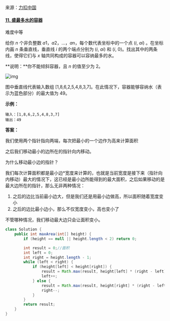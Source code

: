 来源：[力扣中国](https://leetcode-cn.com/)

#### [11. 盛最多水的容器](https://leetcode-cn.com/problems/container-with-most-water/)

难度中等

给你 *n* 个非负整数 *a*1，*a*2，...，*a*n，每个数代表坐标中的一个点 (*i*, *ai*) 。在坐标内画 *n* 条垂直线，垂直线 *i* 的两个端点分别为 (*i*, *ai*) 和 (*i*, 0)。找出其中的两条线，使得它们与 *x* 轴共同构成的容器可以容纳最多的水。

**说明：**你不能倾斜容器，且 *n* 的值至少为 2。

 

![img](https://aliyun-lc-upload.oss-cn-hangzhou.aliyuncs.com/aliyun-lc-upload/uploads/2018/07/25/question_11.jpg)

图中垂直线代表输入数组 [1,8,6,2,5,4,8,3,7]。在此情况下，容器能够容纳水（表示为蓝色部分）的最大值为 49。

 

**示例：**

```
输入：[1,8,6,2,5,4,8,3,7]
输出：49
```



**答案：**

我们使用两个指针指向两端，每次把最小的一个边作为高来计算面积

之后我们移动最小的边所在的指针向内移动。



为什么移动最小边的指针？

我们每次计算面积都是最小边*宽度来计算的，也就是当前宽度是接下来（指针向内移动）最大的情况下，这已经是最小边所能得到的最大面积，之后如果移动的是最大边所在的指针，那么无非两种情况：

1. 之后的边比当前最小边大，但是我们还是用最小边做高，所以面积随着宽度变小
2. 之后的边比最小边小，那么不仅宽度变小，高也变小了

不管哪种情况，我们移动最大边只会让面积变小。

```java
class Solution {
    public int maxArea(int[] height) {
        if (height == null || height.length < 2) return 0;

        int result = 0;//面积
        int left = 0;
        int right = height.length - 1;
        while (left < right) {
            if (height[left] < height[right]) {
                result = Math.max(result, height[left] * (right - left));
                left++;
            } else {
                result = Math.max(result, height[right] * (right - left));
                right--;
            }
        }
        return result;
    }
}
```



